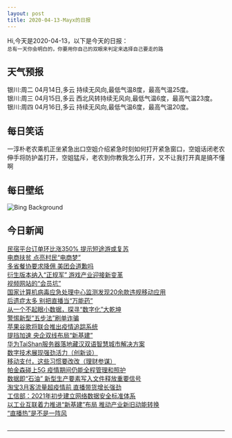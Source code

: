 ```yaml
---
layout: post
title: 2020-04-13-Mayx的日报
---
```


Hi,今天是2020-04-13，以下是今天的日报：<br><small>
总有一天你会明白的，你要用你自己的双眼来判定来选择自己要走的路</small><!--more-->
## 天气预报
银川:周二 04月14日,多云 持续无风向,最低气温8度，最高气温25度。<br>银川:周三 04月15日,多云 西北风转持续无风向,最低气温6度，最高气温23度。<br>银川:周四 04月16日,多云 持续无风向,最低气温6度，最高气温20度。
## 每日笑话
一淳朴老农乘机正坐紧急出口空姐介绍紧急时刻如何打开紧急窗口，空姐话闭老农伸手将防护盖打开，空姐猛斥，老农到你教我怎么打开，又不让我打开真是搞不懂啊
## 每日壁纸
![Bing Background](https://cn.bing.com/th?id=OHR.WatChaloem_EN-US6655091903_1920x1080.jpg&rf=LaDigue_1920x1080.jpg&pid=hp "Floating temples of Wat Chaloem Phra Kiat Phrachomklao Rachanusorn in Lampang province, Thailand (© pa_YON/Getty Images)")
## 今日新闻

[民宿平台订单环比涨350% 提示短途游或复苏](http://it.people.com.cn/n1/2020/0413/c1009-31671766.html)   
[电商扶贫 点亮村民“电商梦”](http://it.people.com.cn/n1/2020/0413/c1009-31671621.html)   
[多省餐协要求降佣 美团会道歉吗](http://it.people.com.cn/n1/2020/0413/c1009-31671441.html)   
[衍生版本纳入“正规军” 游戏产业迎接新变革](http://it.people.com.cn/n1/2020/0413/c1009-31671407.html)   
[视频网站的“会员坑”](http://it.people.com.cn/n1/2020/0413/c1009-31671400.html)   
[国家计算机病毒应急处理中心监测发现20余款违规移动应用](http://it.people.com.cn/n1/2020/0413/c1009-31671311.html)   
[后遗症太多 别把直播当“万能药”](http://it.people.com.cn/n1/2020/0413/c1009-31671330.html)   
[从一个不起眼小数据，探寻“数字化”大乾坤](http://it.people.com.cn/n1/2020/0413/c1009-31671303.html)   
[警惕新型“五步法”刷单诈骗](http://it.people.com.cn/n1/2020/0413/c1009-31671210.html)   
[苹果谷歌将联合推出疫情追踪系统](http://it.people.com.cn/n1/2020/0413/c1009-31671086.html)   
[提挡加速 央企双线布局“新基建”](http://it.people.com.cn/n1/2020/0413/c1009-31671099.html)   
[华为TaiShan服务器落地藏汉双语智慧城市解决方案](http://it.people.com.cn/n1/2020/0413/c1009-31671164.html)   
[数字技术展现强劲活力（创新谈）](http://it.people.com.cn/n1/2020/0413/c1009-31670920.html)   
[移动支付，这些习惯要改改（理财参谋）](http://it.people.com.cn/n1/2020/0413/c1009-31670924.html)   
[帕金森碰上5G 疫情期间仍能全程管理和照护](http://it.people.com.cn/n1/2020/0413/c1009-31671004.html)   
[数据即“石油” 新型生产要素写入文件释放重要信号](http://it.people.com.cn/n1/2020/0411/c1009-31669856.html)   
[淘宝3月客流量超疫情前 直播带货增长强劲](http://it.people.com.cn/n1/2020/0410/c1009-31669472.html)   
[工信部：2021年初步建立网络数据安全标准体系](http://it.people.com.cn/n1/2020/0410/c1009-31669245.html)   
[以工业互联着力推进“新基建”布局 推动产业新旧动能转换](http://it.people.com.cn/n1/2020/0410/c1009-31669187.html)   
[“直播热”是不是一阵风](http://it.people.com.cn/n1/2020/0410/c1009-31668562.html)   
<br />

***

<small></small>
